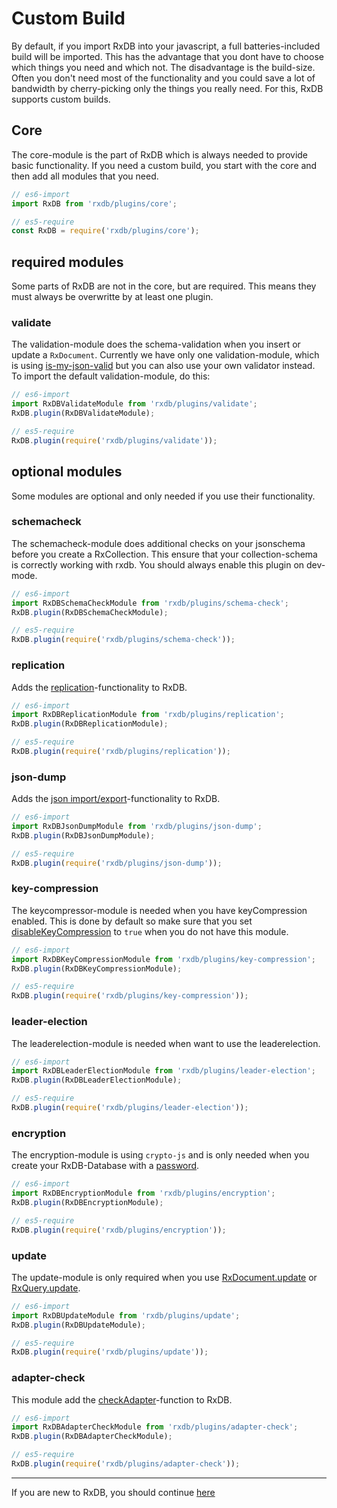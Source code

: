 # Custom Build

By default, if you import RxDB into your javascript, a full batteries-included build will be imported. This has the advantage that you dont have to choose which things you need and which not. The disadvantage is the build-size. Often you don't need most of the functionality and you could save a lot of bandwidth by cherry-picking only the things you really need. For this, RxDB supports custom builds.

## Core

The core-module is the part of RxDB which is always needed to provide basic functionality. If you need a custom build, you start with the core and then add all modules that you need.

```javascript
// es6-import
import RxDB from 'rxdb/plugins/core';

// es5-require
const RxDB = require('rxdb/plugins/core');
```

## required modules

Some parts of RxDB are not in the core, but are required. This means they must always be overwritte by at least one plugin.

### validate

The validation-module does the schema-validation when you insert or update a `RxDocument`. Currently we have only one validation-module, which is using [is-my-json-valid](https://www.npmjs.com/package/is-my-json-valid) but you can also use your own validator instead. To import the default validation-module, do this:

```javascript
// es6-import
import RxDBValidateModule from 'rxdb/plugins/validate';
RxDB.plugin(RxDBValidateModule);

// es5-require
RxDB.plugin(require('rxdb/plugins/validate'));
```

## optional modules

Some modules are optional and only needed if you use their functionality.

### schemacheck

The schemacheck-module does additional checks on your jsonschema before you create a RxCollection. This ensure that your collection-schema is correctly working with rxdb. You should always enable this plugin on dev-mode.

```javascript
// es6-import
import RxDBSchemaCheckModule from 'rxdb/plugins/schema-check';
RxDB.plugin(RxDBSchemaCheckModule);

// es5-require
RxDB.plugin(require('rxdb/plugins/schema-check'));
```

### replication

Adds the [replication](./replication.md)-functionality to RxDB.

```javascript
// es6-import
import RxDBReplicationModule from 'rxdb/plugins/replication';
RxDB.plugin(RxDBReplicationModule);

// es5-require
RxDB.plugin(require('rxdb/plugins/replication'));
```

### json-dump

Adds the [json import/export](./rx-database.md#dump)-functionality to RxDB.

```javascript
// es6-import
import RxDBJsonDumpModule from 'rxdb/plugins/json-dump';
RxDB.plugin(RxDBJsonDumpModule);

// es5-require
RxDB.plugin(require('rxdb/plugins/json-dump'));
```

### key-compression

The keycompressor-module is needed when you have keyCompression enabled. This is done by default so make sure that you set [disableKeyCompression](./rx-schema.md#disablekeycompression) to `true` when you do not have this module.

```javascript
// es6-import
import RxDBKeyCompressionModule from 'rxdb/plugins/key-compression';
RxDB.plugin(RxDBKeyCompressionModule);

// es5-require
RxDB.plugin(require('rxdb/plugins/key-compression'));
```

### leader-election

The leaderelection-module is needed when want to use the leaderelection.

```javascript
// es6-import
import RxDBLeaderElectionModule from 'rxdb/plugins/leader-election';
RxDB.plugin(RxDBLeaderElectionModule);

// es5-require
RxDB.plugin(require('rxdb/plugins/leader-election'));
```

### encryption

The encryption-module is using `crypto-js` and is only needed when you create your RxDB-Database with a [password](./rx-database.md#password-optional).

```javascript
// es6-import
import RxDBEncryptionModule from 'rxdb/plugins/encryption';
RxDB.plugin(RxDBEncryptionModule);

// es5-require
RxDB.plugin(require('rxdb/plugins/encryption'));
```

### update

The update-module is only required when you use [RxDocument.update](./rx-document.md#update) or [RxQuery.update](./rx-query.md#update).

```javascript
// es6-import
import RxDBUpdateModule from 'rxdb/plugins/update';
RxDB.plugin(RxDBUpdateModule);

// es5-require
RxDB.plugin(require('rxdb/plugins/update'));
```

### adapter-check

This module add the [checkAdapter](./rx-database.md#checkadapter)-function to RxDB.

```javascript
// es6-import
import RxDBAdapterCheckModule from 'rxdb/plugins/adapter-check';
RxDB.plugin(RxDBAdapterCheckModule);

// es5-require
RxDB.plugin(require('rxdb/plugins/adapter-check'));
```

--------------------------------------------------------------------------------

If you are new to RxDB, you should continue [here](./plugins.md)
